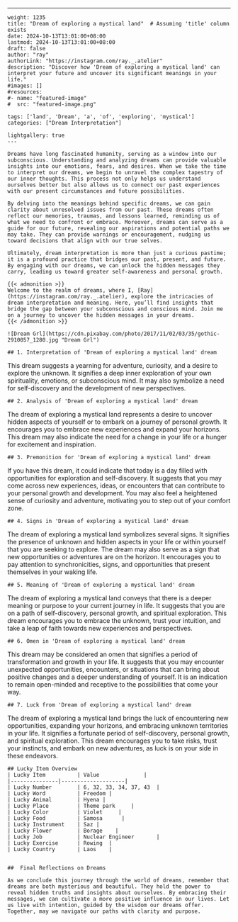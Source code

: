 ---
    weight: 1235
    title: "Dream of exploring a mystical land"  # Assuming 'title' column exists
    date: 2024-10-13T13:01:00+08:00
    lastmod: 2024-10-13T13:01:00+08:00
    draft: false
    author: "ray"
    authorLink: "https://instagram.com/ray._.atelier"
    description: "Discover how 'Dream of exploring a mystical land' can interpret your future and uncover its significant meanings in your life."
    #images: []
    #resources:
    #- name: "featured-image"
    #  src: "featured-image.png"
    
    tags: ['land', 'Dream', 'a', 'of', 'exploring', 'mystical']
    categories: ["Dream Interpretation"]
    
    lightgallery: true
    ---
    
    Dreams have long fascinated humanity, serving as a window into our subconscious. Understanding and analyzing dreams can provide valuable insights into our emotions, fears, and desires. When we take the time to interpret our dreams, we begin to unravel the complex tapestry of our inner thoughts. This process not only helps us understand ourselves better but also allows us to connect our past experiences with our present circumstances and future possibilities.
    
    By delving into the meanings behind specific dreams, we can gain clarity about unresolved issues from our past. These dreams often reflect our memories, traumas, and lessons learned, reminding us of what we need to confront or embrace. Moreover, dreams can serve as a guide for our future, revealing our aspirations and potential paths we may take. They can provide warnings or encouragement, nudging us toward decisions that align with our true selves.
    
    Ultimately, dream interpretation is more than just a curious pastime; it is a profound practice that bridges our past, present, and future. By engaging with our dreams, we can unlock the hidden messages they carry, leading us toward greater self-awareness and personal growth.
    
    {{< admonition >}}
    Welcome to the realm of dreams, where I, [Ray](https://instagram.com/ray._.atelier), explore the intricacies of dream interpretation and meaning. Here, you’ll find insights that bridge the gap between your subconscious and conscious mind. Join me on a journey to uncover the hidden messages in your dreams.
    {{< /admonition >}}
    
    ![Dream Grl](https://cdn.pixabay.com/photo/2017/11/02/03/35/gothic-2910057_1280.jpg "Dream Grl")
    
    ## 1. Interpretation of 'Dream of exploring a mystical land' dream
    
This dream suggests a yearning for adventure, curiosity, and a desire to explore the unknown. It signifies a deep inner exploration of your own spirituality, emotions, or subconscious mind. It may also symbolize a need for self-discovery and the development of new perspectives.
    
    ## 2. Analysis of 'Dream of exploring a mystical land' dream
    
The dream of exploring a mystical land represents a desire to uncover hidden aspects of yourself or to embark on a journey of personal growth. It encourages you to embrace new experiences and expand your horizons. This dream may also indicate the need for a change in your life or a hunger for excitement and inspiration.
    
    ## 3. Premonition for 'Dream of exploring a mystical land' dream
    
If you have this dream, it could indicate that today is a day filled with opportunities for exploration and self-discovery. It suggests that you may come across new experiences, ideas, or encounters that can contribute to your personal growth and development. You may also feel a heightened sense of curiosity and adventure, motivating you to step out of your comfort zone.
    
    ## 4. Signs in 'Dream of exploring a mystical land' dream
    
The dream of exploring a mystical land symbolizes several signs. It signifies the presence of unknown and hidden aspects in your life or within yourself that you are seeking to explore. The dream may also serve as a sign that new opportunities or adventures are on the horizon. It encourages you to pay attention to synchronicities, signs, and opportunities that present themselves in your waking life.
    
    ## 5. Meaning of 'Dream of exploring a mystical land' dream
    
The dream of exploring a mystical land conveys that there is a deeper meaning or purpose to your current journey in life. It suggests that you are on a path of self-discovery, personal growth, and spiritual exploration. This dream encourages you to embrace the unknown, trust your intuition, and take a leap of faith towards new experiences and perspectives.
    
    ## 6. Omen in 'Dream of exploring a mystical land' dream
    
This dream may be considered an omen that signifies a period of transformation and growth in your life. It suggests that you may encounter unexpected opportunities, encounters, or situations that can bring about positive changes and a deeper understanding of yourself. It is an indication to remain open-minded and receptive to the possibilities that come your way.
    
    ## 7. Luck from 'Dream of exploring a mystical land' dream
    
The dream of exploring a mystical land brings the luck of encountering new opportunities, expanding your horizons, and embracing unknown territories in your life. It signifies a fortunate period of self-discovery, personal growth, and spiritual exploration. This dream encourages you to take risks, trust your instincts, and embark on new adventures, as luck is on your side in these endeavors.
    
    ## Lucky Item Overview
    | Lucky Item          | Value              |
    |---------------|--------------------|
    | Lucky Number        | 6, 32, 33, 34, 37, 43  |
    | Lucky Word          | Freedom |
    | Lucky Animal        | Hyena |
    | Lucky Place         | Theme park     |
    | Lucky Color         | Violet     |
    | Lucky Food          | Samosa      |
    | Lucky Instrument    | Saz |
    | Lucky Flower        | Borage    |
    | Lucky Job           | Nuclear Engineer       |
    | Lucky Exercise      | Rowing  |
    | Lucky Country       | Laos    |
    
    
    ##  Final Reflections on Dreams
    
    As we conclude this journey through the world of dreams, remember that dreams are both mysterious and beautiful. They hold the power to reveal hidden truths and insights about ourselves. By embracing their messages, we can cultivate a more positive influence in our lives. Let us live with intention, guided by the wisdom our dreams offer. Together, may we navigate our paths with clarity and purpose.
    